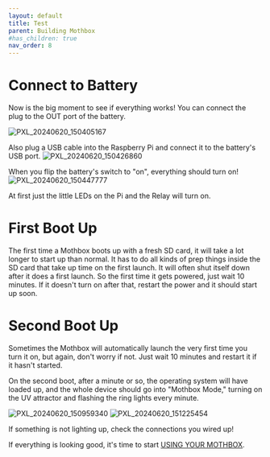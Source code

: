 ```yaml
---
layout: default
title: Test
parent: Building Mothbox
#has_children: true
nav_order: 8
---
```


# Connect to Battery
Now is the big moment to see if everything works! You can connect the plug to the OUT port of the battery.

![PXL_20240620_150405167](https://github.com/Digital-Naturalism-Laboratories/Mothbox/assets/742627/d7341c03-60b4-4ac5-95bc-074fe199cf7a)

Also plug a USB cable into the Raspberry Pi and connect it to the battery's USB port.
![PXL_20240620_150426860](https://github.com/Digital-Naturalism-Laboratories/Mothbox/assets/742627/4673a506-74e9-4d02-bd75-125442b1d69e)

When you flip the battery's switch to "on", everything should turn on!
![PXL_20240620_150447777](https://github.com/Digital-Naturalism-Laboratories/Mothbox/assets/742627/733881f7-a3d0-4b95-9e71-31fe0f7f33eb)

At first just the little LEDs on the Pi and the Relay will turn on.

# First Boot Up
The first time a Mothbox boots up with a fresh SD card, it will take a lot longer to start up than normal. It has to do all kinds of prep things inside the SD card that take up time on the first launch. It will often shut itself down after it does a first launch. So the first time it gets powered, just wait 10 minutes. If it doesn't turn on after that, restart the power and it should start up soon.


# Second Boot Up
Sometimes the Mothbox will automatically launch the very first time you turn it on, but again, don't worry if not. Just wait 10 minutes and restart it if it hasn't started.

On the second boot, after a minute or so, the operating system will have loaded up, and the whole device should go into "Mothbox Mode," turning on the UV attractor and flashing the ring lights every minute.

![PXL_20240620_150959340](https://github.com/Digital-Naturalism-Laboratories/Mothbox/assets/742627/d4d6866a-229f-4dd8-9291-b56a2386925b)
![PXL_20240620_151225454](https://github.com/Digital-Naturalism-Laboratories/Mothbox/assets/742627/f3e75100-5bcb-4b72-a5e4-8ae6af3690f2)

If something is not lighting up, check the connections you wired up!

If everything is looking good, it's time to start [USING YOUR MOTHBOX](https://digital-naturalism-laboratories.github.io/Mothbox/docs/usage/basic/).
